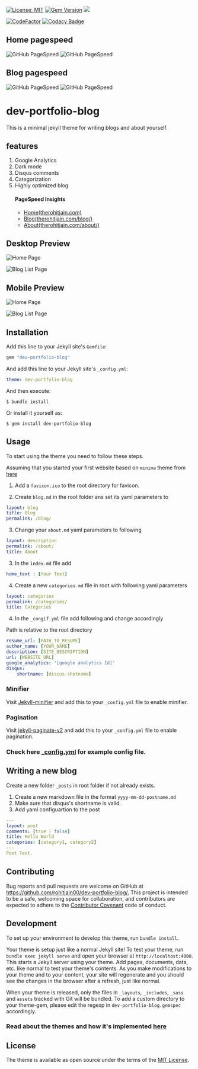 [![License: MIT](https://img.shields.io/badge/License-MIT-yellow.svg)](https://opensource.org/licenses/MIT)
 [![Gem Version](https://badge.fury.io/rb/dev-portfolio-blog.svg)](https://badge.fury.io/rb/dev-portfolio-blog)
![](https://ruby-gem-downloads-badge.herokuapp.com/dev-portfolio-blog)

[![CodeFactor](https://www.codefactor.io/repository/github/rohitjain00/dev-portfolio-blog/badge)](https://www.codefactor.io/repository/github/rohitjain00/dev-portfolio-blog)
[![Codacy Badge](https://api.codacy.com/project/badge/Grade/d0b9f1c23f564a8195a8588de7895c4c)](https://www.codacy.com/manual/rohitjain00/dev-portfolio-blog?utm_source=github.com&amp;utm_medium=referral&amp;utm_content=rohitjain00/dev-portfolio-blog&amp;utm_campaign=Badge_Grade)

## Home pagespeed

![GitHub PageSpeed](https://api.speedbadge.io/v1?url=therohitjain.com&showStratLabel=true)
![GitHub PageSpeed](https://api.speedbadge.io/v1?url=therohitjain.com&strat=desktop&showStratLabel=true)


## Blog pagespeed

![GitHub PageSpeed](https://api.speedbadge.io/v1?url=therohitjain.com/blog&showStratLabel=true)
![GitHub PageSpeed](https://api.speedbadge.io/v1?url=therohitjain.com/blog&strat=desktop&showStratLabel=true)



# dev-portfolio-blog

This is a minimal jekyll theme for writing blogs and about yourself.

## features
 1. Google Analytics
 2. Dark mode
 3. Disqus comments
 4. Categorization
 5. Highly optimized blog
     #### PageSpeed Insights
     * [Home](https://developers.google.com/speed/pagespeed/insights/?url=https%3A%2F%2Ftherohitjain.com)[(therohitjain.com)](https://therohitjain.com)
     * [Blog](https://developers.google.com/speed/pagespeed/insights/?url=https%3A%2F%2Ftherohitjain.com/blog/)[(therohitjain.com/blog/)](https://therohitjain.com/blog/)
     * [About](https://developers.google.com/speed/pagespeed/insights/?url=https%3A%2F%2Ftherohitjain.com/about/)[(therohitjain.com/about/)](https://therohitjain.com/about/)


## Desktop Preview

![Home Page](/screenshots/Home.png?raw=true "Home View of the website")

![Blog List Page](/screenshots/Blog.png?raw=true "Blog List of the website")

## Mobile Preview

![Home Page](/screenshots/Home-Mobile.png?raw=true "Home View of the website")

![Blog List Page](/screenshots/Blog-Mobile.png?raw=true "Blog List of the website")


## Installation

Add this line to your Jekyll site's `Gemfile`:

```ruby
gem "dev-portfolio-blog"
```

And add this line to your Jekyll site's `_config.yml`:

```yaml
theme: dev-portfolio-blog
```

And then execute:

    $ bundle install

Or install it yourself as:

    $ gem install dev-portfolio-blog

## Usage

To start using the theme you need to follow these steps.

Assuming that you started your first website based on `minima` theme from [here](https://jekyllrb.com/docs/)

1. Add a `favicon.ico` to the root directory for favicon.

2. Create `blog.md` in the root folder ans set its yaml parameters to

```yaml
layout: blog
title: Blog
permalink: /blog/
```

3. Change your `about.md` yaml parameters to following

```yaml
layout: description
permalink: /about/
title: About
```

3. In the `index.md` file add

```yaml
home_text : [Your Text]
```

4. Create a new `categories.md` file in root with following yaml parameters
```yaml
layout: categories
permalink: /categories/
title: Categories
```

4. In the `_congif.yml` file add following and change accordingly

Path is relative to the root directory
```yaml
resume_url: [PATH_TO_RESUME]
author_name: [YOUR_NAME]
description: [SITE_DESCRIPTION]
url: [WEBSITE_URL]
google_analytics: '[google analytics Id]'
disqus:
    shortname: [discus-shotname]
```

### Minifier

Visit [Jekyll-minifier](https://github.com/digitalsparky/jekyll-minifier) and add this to your `_config.yml` file to enable minifier.

### Pagination

Visit [jekyll-paginate-v2](https://github.com/sverrirs/jekyll-paginate-v2/blob/master/README-GENERATOR.md#site-configuration) and add this to your `_config.yml` file to enable pagination.

### Check here [_config.yml](https://github.com/rohitjain00/rohitjain00.github.io/blob/site/_config.yml) for example config file.


## Writing a new blog

Create a new folder `_posts` in root folder if not already exists.

1. Create a new markdown file in the format `yyyy-mm-dd-postname.md`
2. Make sure that disqus's shortname is valid.
3. Add yaml configuartion to the post

```yaml
---
layout: post
comments: [true | false]
title: Hello World
categories: [category1, category2]
---
Post Text.
```


## Contributing

Bug reports and pull requests are welcome on GitHub at <https://github.com/rohitjain00/dev-portfolio-blog/.> This project is intended to be a safe, welcoming space for collaboration, and contributors are expected to adhere to the [Contributor Covenant](http://contributor-covenant.org) code of conduct.

## Development

To set up your environment to develop this theme, run `bundle install`.

Your theme is setup just like a normal Jekyll site! To test your theme, run `bundle exec jekyll serve` and open your browser at `http://localhost:4000`. This starts a Jekyll server using your theme. Add pages, documents, data, etc. like normal to test your theme's contents. As you make modifications to your theme and to your content, your site will regenerate and you should see the changes in the browser after a refresh, just like normal.

When your theme is released, only the files in `_layouts`, `_includes`, `_sass` and `assets` tracked with Git will be bundled.
To add a custom directory to your theme-gem, please edit the regexp in `dev-portfolio-blog.gemspec` accordingly.

### Read about the themes and how it's implemented [here](https://github.com/rohitjain00/dev-portfolio-blog/wiki/Theme-Management)

## License

The theme is available as open source under the terms of the [MIT License](https://opensource.org/licenses/MIT).


